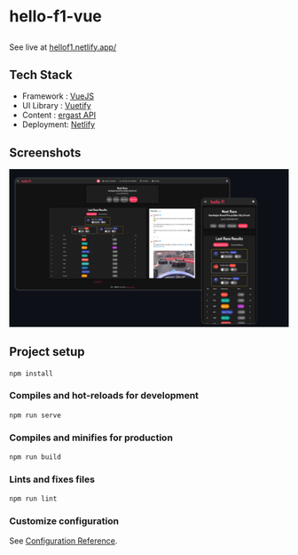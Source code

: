 # hello-f1-vue
##
See live at [hellof1.netlify.app/](https://hellof1.netlify.app/)

## Tech Stack

 - Framework : [VueJS](http://www.vuejs.org)
 - UI Library : [Vuetify](https://vuetifyjs.com/)
 - Content : [ergast API](http://ergast.com/mrd/)
 - Deployment: [Netlify](https://netlify.app/)
 
## Screenshots

 <img src="public/site.png" alt="screenshot site" >

## Project setup
```
npm install
```

### Compiles and hot-reloads for development
```
npm run serve
```

### Compiles and minifies for production
```
npm run build
```

### Lints and fixes files
```
npm run lint
```

### Customize configuration
See [Configuration Reference](https://cli.vuejs.org/config/).

